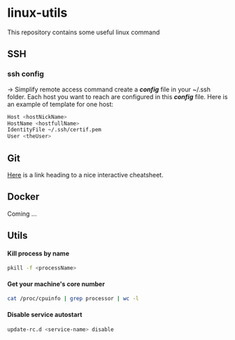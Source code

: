 # linux-utils

This repository contains some useful linux command

## __SSH__
### ssh config
-> Simplify remote access command
create a ***config*** file in your ~/.ssh folder.
Each host you want to reach are configured in this ***config*** file. Here is an example of template for one host:
```bash
Host <hostNickName>
HostName <hostfullName>
IdentityFile ~/.ssh/certif.pem
User <theUser>
```

## __Git__
[Here](http://ndpsoftware.com/git-cheatsheet.html#loc=stash;) is a link heading to a nice interactive cheatsheet.

## __Docker__
Coming ...

## __Utils__
#### __Kill process by name__
```bash
pkill -f <processName>
```
#### __Get your machine's core number__
```bash
cat /proc/cpuinfo | grep processor | wc -l
```
#### __Disable service autostart__
```bash
update-rc.d <service-name> disable
```
